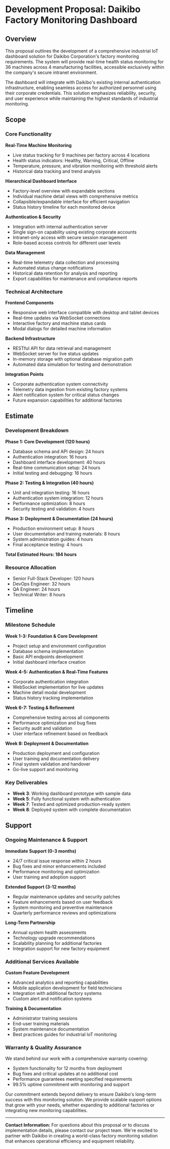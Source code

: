 # Development Proposal: Daikibo Factory Monitoring Dashboard

## Overview

This proposal outlines the development of a comprehensive industrial IoT dashboard solution for Daikibo Corporation's factory monitoring requirements. The system will provide real-time health status monitoring for 36 machines across 4 manufacturing facilities, accessible exclusively within the company's secure intranet environment.

The dashboard will integrate with Daikibo's existing internal authentication infrastructure, enabling seamless access for authorized personnel using their corporate credentials. This solution emphasizes reliability, security, and user experience while maintaining the highest standards of industrial monitoring.

## Scope

### Core Functionality

**Real-Time Machine Monitoring**
- Live status tracking for 9 machines per factory across 4 locations
- Health status indicators: Healthy, Warning, Critical, Offline
- Temperature, pressure, and vibration monitoring with threshold alerts
- Historical data tracking and trend analysis

**Hierarchical Dashboard Interface**
- Factory-level overview with expandable sections
- Individual machine detail views with comprehensive metrics
- Collapsible/expandable interface for efficient navigation
- Status history timeline for each monitored device

**Authentication & Security**
- Integration with internal authentication server
- Single sign-on capability using existing corporate accounts
- Intranet-only access with secure session management
- Role-based access controls for different user levels

**Data Management**
- Real-time telemetry data collection and processing
- Automated status change notifications
- Historical data retention for analysis and reporting
- Export capabilities for maintenance and compliance reports

### Technical Architecture

**Frontend Components**
- Responsive web interface compatible with desktop and tablet devices
- Real-time updates via WebSocket connections
- Interactive factory and machine status cards
- Modal dialogs for detailed machine information

**Backend Infrastructure**
- RESTful API for data retrieval and management
- WebSocket server for live status updates
- In-memory storage with optional database migration path
- Automated data simulation for testing and demonstration

**Integration Points**
- Corporate authentication system connectivity
- Telemetry data ingestion from existing factory systems
- Alert notification system for critical status changes
- Future expansion capabilities for additional factories

## Estimate

### Development Breakdown

**Phase 1: Core Development (120 hours)**
- Database schema and API design: 24 hours
- Authentication integration: 16 hours
- Dashboard interface development: 40 hours
- Real-time communication setup: 24 hours
- Initial testing and debugging: 16 hours

**Phase 2: Testing & Integration (40 hours)**
- Unit and integration testing: 16 hours
- Authentication system integration: 12 hours
- Performance optimization: 8 hours
- Security testing and validation: 4 hours

**Phase 3: Deployment & Documentation (24 hours)**
- Production environment setup: 8 hours
- User documentation and training materials: 8 hours
- System administration guides: 4 hours
- Final acceptance testing: 4 hours

**Total Estimated Hours: 184 hours**

### Resource Allocation
- Senior Full-Stack Developer: 120 hours
- DevOps Engineer: 32 hours
- QA Engineer: 24 hours
- Technical Writer: 8 hours

## Timeline

### Milestone Schedule

**Week 1-3: Foundation & Core Development**
- Project setup and environment configuration
- Database schema implementation
- Basic API endpoints development
- Initial dashboard interface creation

**Week 4-5: Authentication & Real-Time Features**
- Corporate authentication integration
- WebSocket implementation for live updates
- Machine detail modal development
- Status history tracking implementation

**Week 6-7: Testing & Refinement**
- Comprehensive testing across all components
- Performance optimization and bug fixes
- Security audit and validation
- User interface refinement based on feedback

**Week 8: Deployment & Documentation**
- Production deployment and configuration
- User training and documentation delivery
- Final system validation and handover
- Go-live support and monitoring

### Key Deliverables
- **Week 3**: Working dashboard prototype with sample data
- **Week 5**: Fully functional system with authentication
- **Week 7**: Tested and optimized production-ready system
- **Week 8**: Deployed system with complete documentation

## Support

### Ongoing Maintenance & Support

**Immediate Support (0-3 months)**
- 24/7 critical issue response within 2 hours
- Bug fixes and minor enhancements included
- Performance monitoring and optimization
- User training and adoption support

**Extended Support (3-12 months)**
- Regular maintenance updates and security patches
- Feature enhancements based on user feedback
- System monitoring and preventive maintenance
- Quarterly performance reviews and optimizations

**Long-Term Partnership**
- Annual system health assessments
- Technology upgrade recommendations
- Scalability planning for additional factories
- Integration support for new factory equipment

### Additional Services Available

**Custom Feature Development**
- Advanced analytics and reporting capabilities
- Mobile application development for field technicians
- Integration with additional factory systems
- Custom alert and notification systems

**Training & Documentation**
- Administrator training sessions
- End-user training materials
- System maintenance documentation
- Best practices guides for industrial IoT monitoring

### Warranty & Quality Assurance

We stand behind our work with a comprehensive warranty covering:
- System functionality for 12 months from deployment
- Bug fixes and critical updates at no additional cost
- Performance guarantees meeting specified requirements
- 99.5% uptime commitment with monitoring and support

Our commitment extends beyond delivery to ensure Daikibo's long-term success with this monitoring solution. We provide scalable support options that grow with your needs, whether expanding to additional factories or integrating new monitoring capabilities.

---

**Contact Information:**
For questions about this proposal or to discuss implementation details, please contact our project team. We're excited to partner with Daikibo in creating a world-class factory monitoring solution that enhances operational efficiency and equipment reliability.